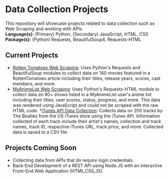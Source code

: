 Data Collection Projects
========================

This repository will showcase projects related to data collection such as Web Scraping and working with APIs.  
**Language(s):** (Primary) Python, (Secondary) JavaScript, HTML, CSS  
**Package(s):** (Python) Requests, BeautifulSoup4, Requests-HTML

Current Projects
----------------
* [Rotten Tomatoes Web Scraping](./Rotten%20Tomatoes%20Web%20Scraping): Uses Python's Requests and BeautifulSoup modules to collect data on 140 movies featured in a RottenTomatoes article including their titles, release years, scores, cast members, and more.
* [MyAnimeList Web Scraping](./MyAnimeList%20Web%20Scraping): Uses Python's Requests-HTML module to collect data on 90+ shows listed in a MyAnimeList user's anime list including their titles, user scores, status, progress, and more. This data was rendered using JavaScript and could not be scraped with the raw HTML code.
*[iTunes API Data Collection](./iTunes%20API%20Data%20Collection): Collects data on 200 tracks by The Beatles from the US iTunes store using the iTunes API. Information collected of each track include their artist's names, collection and track names, track ID, respective iTunes URL, track price, and more. Collected data is saved to a CSV file.

Projects Coming Soon
--------------------
* Collecting data from APIs that do require login credentials.
* Back-End Development of a REST API using Node.JS with an interactive Front-End Web Application (HTML,CSS,JS).